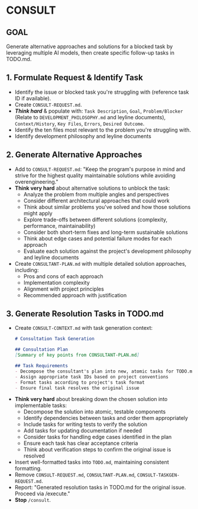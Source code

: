# CONSULT

## GOAL
Generate alternative approaches and solutions for a blocked task by leveraging multiple AI models, then create specific follow-up tasks in TODO.md.

## 1. Formulate Request & Identify Task
- Identify the issue or blocked task you're struggling with (reference task ID if available).
- Create `CONSULT-REQUEST.md`.
- ***Think hard*** & populate with: `Task Description`, `Goal`, `Problem/Blocker` (Relate to `DEVELOPMENT_PHILOSOPHY.md` and leyline documents), `Context/History`, `Key Files`, `Errors`, `Desired Outcome`.
- Identify the ten files most relevant to the problem you're struggling with.
- Identify development philosophy and leyline documents

## 2. Generate Alternative Approaches
- Add to `CONSULT-REQUEST.md`: "Keep the program's purpose in mind and strive for the highest quality maintainable solutions while avoiding overengineering."
- **Think very hard** about alternative solutions to unblock the task:
    - Analyze the problem from multiple angles and perspectives
    - Consider different architectural approaches that could work
    - Think about similar problems you've solved and how those solutions might apply
    - Explore trade-offs between different solutions (complexity, performance, maintainability)
    - Consider both short-term fixes and long-term sustainable solutions
    - Think about edge cases and potential failure modes for each approach
    - Evaluate each solution against the project's development philosophy and leyline documents
- Create `CONSULTANT-PLAN.md` with multiple detailed solution approaches, including:
    - Pros and cons of each approach
    - Implementation complexity
    - Alignment with project principles
    - Recommended approach with justification

## 3. Generate Resolution Tasks in TODO.md
- Create `CONSULT-CONTEXT.md` with task generation context:
    ```markdown
    # Consultation Task Generation

    ## Consultation Plan
    [Summary of key points from CONSULTANT-PLAN.md]

    ## Task Requirements
    - Decompose the consultant's plan into new, atomic tasks for TODO.md
    - Assign appropriate task IDs based on project conventions
    - Format tasks according to project's task format
    - Ensure final task resolves the original issue
    ```
- **Think very hard** about breaking down the chosen solution into implementable tasks:
    - Decompose the solution into atomic, testable components
    - Identify dependencies between tasks and order them appropriately
    - Include tasks for writing tests to verify the solution
    - Add tasks for updating documentation if needed
    - Consider tasks for handling edge cases identified in the plan
    - Ensure each task has clear acceptance criteria
    - Think about verification steps to confirm the original issue is resolved
- Insert well-formatted tasks into `TODO.md`, maintaining consistent formatting.
- Remove `CONSULT-REQUEST.md`, `CONSULTANT-PLAN.md`, `CONSULT-TASKGEN-REQUEST.md`.
- Report: "Generated resolution tasks in TODO.md for the original issue. Proceed via /execute."
- **Stop** `/consult`.